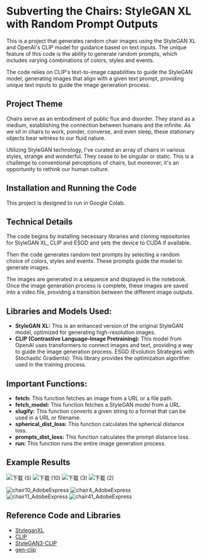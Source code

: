 # Subverting the Chairs: StyleGAN XL with Random Prompt Outputs
This is a project that generates random chair images using the StyleGAN XL and OpenAI's CLIP model for guidance based on text inputs. The unique feature of this code is the ability to generate random prompts, which includes varying combinations of colors, styles and events.

The code relies on CLIP's text-to-image capabilities to guide the StyleGAN model, generating images that align with a given text prompt, providing unique text inputs to guide the image generation process.

## Project Theme
Chairs serve as an embodiment of public flux and disorder. They stand as a medium, establishing the connection between humans and the infinite. As we sit in chairs to work, ponder, converse, and even sleep, these stationary objects bear witness to our fluid nature.

Utilizing StyleGAN technology, I've curated an array of chairs in various styles, strange and wonderful. They cease to be singular or static. This is a challenge to conventional perceptions of chairs, but moreover, it's an opportunity to rethink our human culture.

## Installation and Running the Code
This project is designed to run in Google Colab.

## Technical Details
The code begins by installing necessary libraries and cloning repositories for StyleGAN XL, CLIP and ESGD and sets the device to CUDA if available.

Then the code generates random text prompts by selecting a random choice of colors, styles and events. These prompts guide the model to generate images.

The images are generated in a sequence and displayed in the notebook. Once the image generation process is complete, these images are saved into a video file, providing a transition between the different image outputs.

## Libraries and Models Used:
- **StyleGAN XL:** This is an enhanced version of the original StyleGAN model, optimized for generating high-resolution images.
- **CLIP (Contrastive Language–Image Pretraining):** This model from OpenAI uses transformers to connect images and text, providing a way to guide the image generation process.
ESGD (Evolution Strategies with Stochastic Gradients): This library provides the optimization algorithm used in the training process.

## Important Functions:
- **fetch:** This function fetches an image from a URL or a file path.
- **fetch_model:** This function fetches a StyleGAN model from a URL.
- **slugify:** This function converts a given string to a format that can be used in a URL or filename.
- **spherical_dist_loss:** This function calculates the spherical distance loss.
- **prompts_dist_loss:** This function calculates the prompt distance loss.
- **run:** This function runs the entire image generation process.

## Example Results
![下载 (5)](https://github.com/Yufei-Ma-098/Coding-Three-Machine-Intelligence/assets/119874724/50c49053-8639-42ca-9bab-708a8eae9ee7)
![下载 (10)](https://github.com/Yufei-Ma-098/Coding-Three-Machine-Intelligence/assets/119874724/ec128f95-5e71-40aa-b08a-2c390a575623)
![下载 (3)](https://github.com/Yufei-Ma-098/Coding-Three-Machine-Intelligence/assets/119874724/66621e41-d997-45f6-ad47-2a6ee221d847)
![下载 (2)](https://github.com/Yufei-Ma-098/Coding-Three-Machine-Intelligence/assets/119874724/e95ea255-4154-478f-9ebd-0d558b3409d9)

![chair10_AdobeExpress](https://github.com/Yufei-Ma-098/Coding-Three-Machine-Intelligence/assets/119874724/d5978de6-4a57-42a4-8fb9-6206b6d819fb)
![chair4_AdobeExpress](https://github.com/Yufei-Ma-098/Coding-Three-Machine-Intelligence/assets/119874724/641c24d0-0eef-4540-a6a0-591da8d7a67f)  
![chair11_AdobeExpress](https://github.com/Yufei-Ma-098/Coding-Three-Machine-Intelligence/assets/119874724/372b26c5-51b2-45a3-8ef8-eea0e44e568c)
![chair41_AdobeExpress](https://github.com/Yufei-Ma-098/Coding-Three-Machine-Intelligence/assets/119874724/a1e0f4a2-d650-454a-9a31-6cd6fac1cf86)  


## Reference Code and Libraries
- [StyleganXL](https://github.com/autonomousvision/stylegan-xl)
- [CLIP](https://github.com/openai/CLIP)
- [StyleGAN3-CLIP](https://github.com/ouhenio/StyleGAN3-CLIP-notebooks)
- [gen-clip](https://github.com/ryudrigo/my-gen-clip)


